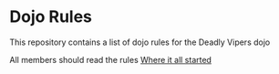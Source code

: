 Dojo Rules
==========

This repository contains a list of dojo rules for the Deadly Vipers dojo

All members should read the rules
[Where it all started](https://github.com/deadlyvipers)

